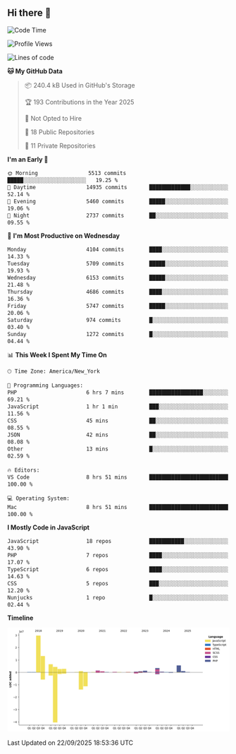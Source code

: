 ## Hi there 👋

<!--START_SECTION:waka-->
![Code Time](http://img.shields.io/badge/Code%20Time-375%20hrs%2039%20mins-blue)

![Profile Views](http://img.shields.io/badge/Profile%20Views-1-blue)

![Lines of code](https://img.shields.io/badge/From%20Hello%20World%20I%27ve%20Written-75.3%20million%20lines%20of%20code-blue)

**🐱 My GitHub Data** 

> 📦 240.4 kB Used in GitHub's Storage 
 > 
> 🏆 193 Contributions in the Year 2025
 > 
> 🚫 Not Opted to Hire
 > 
> 📜 18 Public Repositories 
 > 
> 🔑 11 Private Repositories 
 > 
**I'm an Early 🐤** 

```text
🌞 Morning                5513 commits        █████░░░░░░░░░░░░░░░░░░░░   19.25 % 
🌆 Daytime                14935 commits       █████████████░░░░░░░░░░░░   52.14 % 
🌃 Evening                5460 commits        █████░░░░░░░░░░░░░░░░░░░░   19.06 % 
🌙 Night                  2737 commits        ██░░░░░░░░░░░░░░░░░░░░░░░   09.55 % 
```
📅 **I'm Most Productive on Wednesday** 

```text
Monday                   4104 commits        ████░░░░░░░░░░░░░░░░░░░░░   14.33 % 
Tuesday                  5709 commits        █████░░░░░░░░░░░░░░░░░░░░   19.93 % 
Wednesday                6153 commits        █████░░░░░░░░░░░░░░░░░░░░   21.48 % 
Thursday                 4686 commits        ████░░░░░░░░░░░░░░░░░░░░░   16.36 % 
Friday                   5747 commits        █████░░░░░░░░░░░░░░░░░░░░   20.06 % 
Saturday                 974 commits         █░░░░░░░░░░░░░░░░░░░░░░░░   03.40 % 
Sunday                   1272 commits        █░░░░░░░░░░░░░░░░░░░░░░░░   04.44 % 
```


📊 **This Week I Spent My Time On** 

```text
🕑︎ Time Zone: America/New_York

💬 Programming Languages: 
PHP                      6 hrs 7 mins        █████████████████░░░░░░░░   69.21 % 
JavaScript               1 hr 1 min          ███░░░░░░░░░░░░░░░░░░░░░░   11.56 % 
CSS                      45 mins             ██░░░░░░░░░░░░░░░░░░░░░░░   08.55 % 
JSON                     42 mins             ██░░░░░░░░░░░░░░░░░░░░░░░   08.08 % 
Other                    13 mins             █░░░░░░░░░░░░░░░░░░░░░░░░   02.59 % 

🔥 Editors: 
VS Code                  8 hrs 51 mins       █████████████████████████   100.00 % 

💻 Operating System: 
Mac                      8 hrs 51 mins       █████████████████████████   100.00 % 
```

**I Mostly Code in JavaScript** 

```text
JavaScript               18 repos            ███████████░░░░░░░░░░░░░░   43.90 % 
PHP                      7 repos             ████░░░░░░░░░░░░░░░░░░░░░   17.07 % 
TypeScript               6 repos             ████░░░░░░░░░░░░░░░░░░░░░   14.63 % 
CSS                      5 repos             ███░░░░░░░░░░░░░░░░░░░░░░   12.20 % 
Nunjucks                 1 repo              █░░░░░░░░░░░░░░░░░░░░░░░░   02.44 % 
```



**Timeline**

![Lines of Code chart](https://raw.githubusercontent.com/wilbertcaba/wilbertcaba/main/assets/bar_graph.png)


 Last Updated on 22/09/2025 18:53:36 UTC
<!--END_SECTION:waka-->

<!--
**wilbertcaba/wilbertcaba** is a ✨ _special_ ✨ repository because its `README.md` (this file) appears on your GitHub profile.

Here are some ideas to get you started:

- 🔭 I’m currently working on ...
- 🌱 I’m currently learning ...
- 👯 I’m looking to collaborate on ...
- 🤔 I’m looking for help with ...
- 💬 Ask me about ...
- 📫 How to reach me: ...
- 😄 Pronouns: ...
- ⚡ Fun fact: ...
-->
